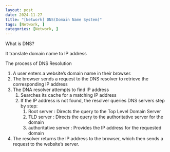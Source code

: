 ```yaml
---
layout: post
date: 2024-11-27
title: "[Network] DNS(Domain Name System)"
tags: [Network, ]
categories: [Network, ]
---
```



What is DNS?


It translate domain name to IP address


The process of DNS Resolution

1. A user enters a website’s domain name in their browser.
2. The browser sends a request to the DNS resolver to retrieve the corresponding IP address
3. The DNA resolver attempts to find IP address
	1. Searches its cache for a matching IP address
	2. If the IP address is not found, the resolver queries DNS servers step by step:
		1. Root server : Directs the query to the Top Level Domain Server
		2. TLD server : Directs the query to the authoritative server for the domain
		3. authoritative server : Provides the IP address for the requested domain
4. The resolver returns the IP address to the browser, which then sends a request to the website’s server.
